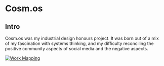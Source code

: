 # Cosm.os

## Intro

Cosm.os was my industrial design honours project. It was born out of a mix of my fascination with systems thinking, and my difficulty reconciling the positive community aspects of social media and the negative aspects.

[![Work Mapping](https://files.rubyquail.design/CaseStudies/cosmos/cosmosGraph.jpg)](https://files.rubyquail.design/CaseStudies/cosmos/cosmosGraph.pdf)
